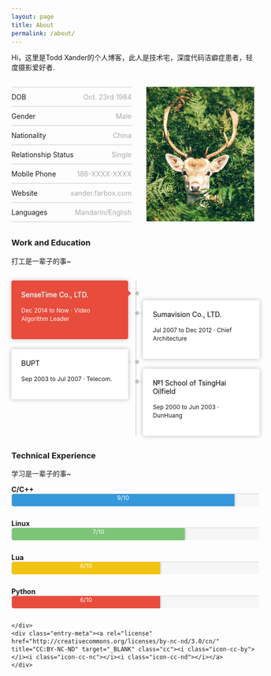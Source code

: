 ```yaml
---
layout: page
title: About
permalink: /about/
---
```

<style>

ol, ul {
    padding: 0;
}

.pull-right {
  float: right;
}
.pull-left {
  float: left;
}

.style-content-1 {
  *zoom: 1;
}
.style-content-1:before,
.style-content-1:after {
  display: table;
  content: "";
  line-height: 0;
}
.style-content-1:after {
  clear: both;
}
.style-content-1:before,
.style-content-1:after {
  display: table;
  content: "";
  line-height: 0;
}
.style-content-1:after {
  clear: both;
}
.style-content-1 ul {
  margin-bottom: 0;
  margin-top: 0;
}
.style-content-1 .alignnone,
.style-content-1 .alignleft,
.style-content-1 .alignright,
.style-content-1 .aligncenter {
  margin: 0;
}
.style-content-1 .big {
  -webkit-box-sizing: border-box;
  -moz-box-sizing: border-box;
  box-sizing: border-box;
}

@media (min-width: 768px) {
  .style-content-1 {
    margin: 30px 0;
  }
  .style-content-1 .small {
    width: 230px;
    position: relative;
  }
  .style-content-1 .big {
    width: 100%;
  }
  .style-content-1.left .small {
    float: left;
  }
  .style-content-1.left .big {
    float: left;
    margin-left: -230px;
    padding-left: 260px;
  }
  .style-content-1.right .small {
    float: right;
  }
  .style-content-1.right .big {
    float: right;
    margin-right: -230px;
    padding-right: 260px;
  }
}
@media (max-width: 767px) {
  .style-content-1 {
    margin: 20px 0;
  }
  .style-content-1 .big,
  .style-content-1 .small {
    width: 100%;
  }
  .style-content-1 .small {
    margin-bottom: 20px;
    margin: 0 auto 20px auto;
    width: 230px;
  }
}

ul.style-1,
ol.style-1 {
  list-style: none;
  margin-left: 0;
  padding: 0;
  border-top: 1px solid #D8D8D8;
  border-bottom: 1px solid #ECECEC;
}
ul.style-1 br,
ol.style-1 br {
  display: none;
}
ul.style-1 li,
ol.style-1 li {
  overflow: hidden;
  border-bottom: 1px solid #D8D8D8;
  border-top: 1px solid #ECECEC;
  line-height: 37px;
}
ul.style-1 .pull-right,
ol.style-1 .pull-right {
  color: #aaa;
}

.timeline {
  list-style: none;
  *zoom: 1;
}
.timeline:before,
.timeline:after {
  display: table;
  content: "";
  line-height: 0;
}
.timeline:after {
  clear: both;
}
.timeline:before,
.timeline:after {
  display: table;
  content: "";
  line-height: 0;
  box-sizing: content-box;
}
.timeline:after {
  clear: both;
}
.timeline .tl-wrap {
  background: #fff;
  padding: 20px;
  margin-top: 20px;
  -webkit-border-radius: 4px;
  -moz-border-radius: 4px;
  border-radius: 4px;
  -webkit-box-sizing: border-box;
  -moz-box-sizing: border-box;
  box-sizing: border-box;
  box-shadow: 0 0 10px #bbb;
}
.timeline strong {
  font-weight: normal;
  display: block;
  text-shadow: 0 0 2px #bbb;
}
.timeline .tl-wrap:first-child {
  margin-top: 0;
}
.timeline .tl-wrap.tl-info {
  background: #3498db;
  color: #ffffff;
}
.timeline .tl-wrap.tl-success {
  background: #7cc576;
  color: #ffffff;
}
.timeline .tl-wrap.tl-warning {
  background: #f1c40f;
  color: #ffffff;
}
.timeline .tl-wrap.tl-danger {
  background: #e74c3c;
  color: #ffffff;
}
.timeline .tl-content {
  font-size: 12px;
  margin-bottom: 0;
  text-shadow:none;
}

@media (min-width: 768px) {
  .timeline {
    position: relative;
    margin: 30px 0;
  }
  .timeline:before {
    content: "";
    display: block;
    width: 2px;
    height: 100%;
    background: #dddddd;
    position: absolute;
    left: 50%;
  }
  .timeline .pull-left {
    clear: left;
  }
  .timeline .pull-right {
    clear: right;
  }
  .timeline .tl-wrap {
    width: 47%;
  }
  .timeline .tl-wrap:first-child + .tl-wrap {
    margin-top: 40px;
  }
  .timeline strong {
    position: relative;
  }
  .timeline strong:before {
    content: "";
    border-top: 6px dashed transparent;
    border-bottom: 6px solid transparent;
    position: absolute;
  }
  .timeline .pull-left strong:before {
    border-left: 6px solid #ddd;
    right: -26px;
  }
  .timeline .pull-left.tl-info strong:before {
    border-left-color: #3498db;
  }
  .timeline .pull-left.tl-success strong:before {
    border-left-color: #7cc576;
  }
  .timeline .pull-left.tl-warning strong:before {
    border-left-color: #f1c40f;
  }
  .timeline .pull-left.tl-danger strong:before {
    border-left-color: #e74c3c;
  }
  .timeline .pull-right strong:before {
    border-right: 6px solid #ddd;
    left: -26px;
  }
  .timeline .pull-right.tl-info strong:before {
    border-right-color: #3498db;
  }
  .timeline .pull-right.tl-success strong:before {
    border-right-color: #7cc576;
  }
  .timeline .pull-right.tl-warning strong:before {
    border-right-color: #f1c40f;
  }
  .timeline .pull-right.tl-danger strong:before {
    border-right-color: #e74c3c;
  }
  .timeline .tl-wrap:before {
    content: "";
    width: 6px;
    height: 6px;
    background: #bbb;
    position: absolute;
    border: 2px solid #ddd;
    top: auto;
    left: 50%;
    margin-left: -2px;
    margin-top: 1px;
    -webkit-border-radius: 10px;
    -moz-border-radius: 10px;
    border-radius: 10px;
  }
}
@media (max-width: 767px) {
  .timeline {
    margin: 15px 0;
  }
  .timeline .tl-wrap {
    width: 100%;
  }
}

.progress {
  overflow: hidden;
  height: 25px;
  margin-bottom: 25px;
  background-color: rgba(215,215,215,0.2);
  -webkit-border-radius: 2px;
  -moz-border-radius: 2px;
  border-radius: 2px;
border-bottom: 1px solid #FFFFFF;
border-right: 1px solid #FFFFFF;
border-top: 1px #D5D5D5 solid;
border-left: 1px #D5D5D5 solid;
    border-radius: 5px;
}
@media (max-width: 767px) {
  .progress {
    margin-bottom: 0px;
  }
  [class*="span"] {
    min-height: 0 !important;
  }
}
.progress .bar {
  width: 0%;
  height: 100%;
  color: #fff;
  text-shadow: none;
  float: left;
  font-size: 12px;
  text-align: center;
  box-shadow: 0 0 5px #aaa;
  background-color: #1abc9c;
  -webkit-box-sizing: border-box;
  -moz-box-sizing: border-box;
  box-sizing: border-box;
  -webkit-transition: width 0.6s ease;
  -moz-transition: width 0.6s ease;
  -o-transition: width 0.6s ease;
  transition: width 0.6s ease;
}
.progress-danger .bar,
.progress .bar-danger {
  background-color: #e74c3c;
}
.progress-success .bar,
.progress .bar-success {
  background-color: #7cc576;
}
.progress-info .bar,
.progress .bar-info {
  background-color: #3498db;
}
.progress-warning .bar,
.progress .bar-warning {
  background-color: #f1c40f;
}

.row-fluid {
  width: 100%;
  *zoom: 1;
}
.row-fluid:before,
.row-fluid:after {
  display: table;
  content: "";
  line-height: 0;
}
.row-fluid:after {
  clear: both;
}
.row-fluid:before,
.row-fluid:after {
  display: table;
  content: "";
  line-height: 0;
}
.row-fluid:after {
  clear: both;
}
.row-fluid strong{
  font-weight:normal;
}
.row-fluid [class*="span"] {
  display: block;
  width: 100%;
  min-height: 35px;
  -webkit-box-sizing: border-box;
  -moz-box-sizing: border-box;
  box-sizing: border-box;
  float: left;
  margin-left: 2.127659574468085%;
  *margin-left: 2.074468085106383%;
}
.row-fluid [class*="span"]:first-child {
  margin-left: 0;
}
.row-fluid .controls-row [class*="span"] + [class*="span"] {
  margin-left: 2.127659574468085%;
}
.row-fluid .span12 {
  width: 100%;
  *width: 99.94680851063829%;
}
.row-fluid .span11 {
  width: 91.48936170212765%;
  *width: 91.43617021276594%;
}
.row-fluid .span10 {
  width: 82.97872340425532%;
  *width: 82.92553191489361%;
}
.row-fluid .span9 {
  width: 74.46808510638297%;
  *width: 74.41489361702126%;
}
.row-fluid .span8 {
  width: 65.95744680851064%;
  *width: 65.90425531914893%;
}
.row-fluid .span7 {
  width: 57.44680851063829%;
  *width: 57.39361702127659%;
}
.row-fluid .span6 {
  width: 48.93617021276595%;
  *width: 48.88297872340425%;
}
.row-fluid .span5 {
  width: 40.42553191489362%;
  *width: 40.37234042553192%;
}
.row-fluid .span4 {
  width: 31.914893617021278%;
  *width: 31.861702127659576%;
}
.row-fluid .span3 {
  width: 23.404255319148934%;
  *width: 23.351063829787233%;
}
.row-fluid .span2 {
  width: 14.893617021276595%;
  *width: 14.840425531914894%;
}
.row-fluid .span1 {
  width: 6.382978723404255%;
  *width: 6.329787234042553%;
}

@media (min-width: 1200px) {
  .row-fluid {
    width: 100%;
    *zoom: 1;
  }
  .row-fluid:before,
  .row-fluid:after {
    display: table;
    content: "";
    line-height: 0;
  }
  .row-fluid:after {
    clear: both;
  }
  .row-fluid:before,
  .row-fluid:after {
    display: table;
    content: "";
    line-height: 0;
  }
  .row-fluid:after {
    clear: both;
  }
  .row-fluid [class*="span"] {
    display: block;
    width: 100%;
    min-height: 35px;
    -webkit-box-sizing: border-box;
    -moz-box-sizing: border-box;
    box-sizing: border-box;
    float: left;
    margin-left: 2.564102564102564%;
    *margin-left: 2.5109110747408616%;
  }
  .row-fluid [class*="span"]:first-child {
    margin-left: 0;
  }
  .row-fluid .controls-row [class*="span"] + [class*="span"] {
    margin-left: 2.564102564102564%;
  }
  .row-fluid .span12 {
    width: 100%;
    *width: 99.94680851063829%;
  }
  .row-fluid .span11 {
    width: 91.45299145299145%;
    *width: 91.39979996362975%;
  }
  .row-fluid .span10 {
    width: 82.90598290598291%;
    *width: 82.8527914166212%;
  }
  .row-fluid .span9 {
    width: 74.35897435897436%;
    *width: 74.30578286961266%;
  }
  .row-fluid .span8 {
    width: 65.81196581196582%;
    *width: 65.75877432260411%;
  }
  .row-fluid .span7 {
    width: 57.26495726495726%;
    *width: 57.21176577559556%;
  }
  .row-fluid .span6 {
    width: 48.717948717948715%;
    *width: 48.664757228587014%;
  }
  .row-fluid .span5 {
    width: 40.17094017094017%;
    *width: 40.11774868157847%;
  }
  .row-fluid .span4 {
    width: 31.623931623931625%;
    *width: 31.570740134569924%;
  }
  .row-fluid .span3 {
    width: 23.076923076923077%;
    *width: 23.023731587561375%;
  }
  .row-fluid .span2 {
    width: 14.52991452991453%;
    *width: 14.476723040552828%;
  }
  .row-fluid .span1 {
    width: 5.982905982905983%;
    *width: 5.929714493544281%;
  }
}
@media (min-width: 768px) and (max-width: 979px) {
  .row-fluid {
    width: 100%;
    *zoom: 1;
  }
  .row-fluid:before,
  .row-fluid:after {
    display: table;
    content: "";
    line-height: 0;
  }
  .row-fluid:after {
    clear: both;
  }
  .row-fluid:before,
  .row-fluid:after {
    display: table;
    content: "";
    line-height: 0;
  }
  .row-fluid:after {
    clear: both;
  }
  .row-fluid [class*="span"] {
    display: block;
    width: 100%;
    min-height: 35px;
    -webkit-box-sizing: border-box;
    -moz-box-sizing: border-box;
    box-sizing: border-box;
    float: left;
    margin-left: 2.7624309392265194%;
    *margin-left: 2.709239449864817%;
  }
  .row-fluid [class*="span"]:first-child {
    margin-left: 0;
  }
  .row-fluid .controls-row [class*="span"] + [class*="span"] {
    margin-left: 2.7624309392265194%;
  }
  .row-fluid .span12 {
    width: 100%;
    *width: 99.94680851063829%;
  }
  .row-fluid .span11 {
    width: 91.43646408839778%;
    *width: 91.38327259903608%;
  }
  .row-fluid .span10 {
    width: 82.87292817679558%;
    *width: 82.81973668743387%;
  }
  .row-fluid .span9 {
    width: 74.30939226519337%;
    *width: 74.25620077583166%;
  }
  .row-fluid .span8 {
    width: 65.74585635359117%;
    *width: 65.69266486422946%;
  }
  .row-fluid .span7 {
    width: 57.18232044198895%;
    *width: 57.12912895262725%;
  }
  .row-fluid .span6 {
    width: 48.61878453038674%;
    *width: 48.56559304102504%;
  }
  .row-fluid .span5 {
    width: 40.05524861878453%;
    *width: 40.00205712942283%;
  }
  .row-fluid .span4 {
    width: 31.491712707182323%;
    *width: 31.43852121782062%;
  }
  .row-fluid .span3 {
    width: 22.92817679558011%;
    *width: 22.87498530621841%;
  }
  .row-fluid .span2 {
    width: 14.3646408839779%;
    *width: 14.311449394616199%;
  }
  .row-fluid .span1 {
    width: 5.801104972375691%;
    *width: 5.747913483013988%;
  }
}
@media (max-width: 767px) {
  .row-fluid {
    width: 100%;
  }
  [class*="span"],
  .row-fluid [class*="span"] {
    float: none;
    display: block;
    width: 100%;
    margin-left: 0;
    -webkit-box-sizing: border-box;
    -moz-box-sizing: border-box;
    box-sizing: border-box;
  }
  .span12,
  .row-fluid .span12 {
    width: 100%;
    -webkit-box-sizing: border-box;
    -moz-box-sizing: border-box;
    box-sizing: border-box;
  }
  .row-fluid [class*="offset"]:first-child {
    margin-left: 0;
  }
}
</style>
<article id="About-Me" class="entry group format-standard" style="max-width:800px;">
  <div class="entry-contain">
    <div class="entry-content">

<div class="page-content"><p>Hi，这里是Todd Xander的个人博客，此人是技术宅，深度代码洁癖症患者，轻度摄影爱好者.</p>
  <div class="style-content-1 right">
    <div class="small"><img alt="" src="/images/logo.png" class="alignnone">
    </div>
    <div class="big">
      <ul class="style-1">
        <li>DOB
<span class="pull-right">Oct. 23rd 1984</span>
        </li>
        <li>Gender
<span class="pull-right">Male</span>
        </li>
        <li>Nationality
<span class="pull-right">China</span>
        </li>
        <li>Relationship Status
<span class="pull-right">Single</span>
        </li>
        <li>Mobile Phone
<span class="pull-right">186-XXXX-XXXX</span>
        </li>
        <li>Website
<a href="/"><span class="pull-right">xander.farbox.com</span></a>
        </li>
        <li>Languages
<span class="pull-right">Mandarin/English</span>
        </li>
      </ul>
    </div>
  </div>
</div>
<h3>Work and Education</h3>
<p>打工是一辈子的事~</p>
<ol class="timeline">
  <li class="tl-wrap pull-left tl-danger"><strong class="tl-title">SenseTime Co., LTD.</strong>

<span class="tl-content">Dec 2014 to Now · Video Algorithm Leader</span>
  </li>
  <li class="tl-wrap pull-right"><strong class="tl-title">Sumavision Co., LTD.</strong>

<span class="tl-content">Jul 2007 to Dec 2012 · Chief Architecture</span>
  </li>
  <li class="tl-wrap pull-left"><strong class="tl-title">BUPT</strong>

<span class="tl-content">Sep 2003 to Jul 2007 · Telecom.</span>
  </li>
  <li class="tl-wrap pull-right"><strong class="tl-title">№1 School of TsingHai Oilfield</strong>

<span class="tl-content">Sep 2000 to Jun 2003 · DunHuang</span>
  </li>
</ol>
<h3>Technical Experience</h3>
<p>学习是一辈子的事~</p><strong>C/C++</strong>
<div class="progress progress-info">


  <div style="width: 90%;" class="bar">9/10</div>
</div><strong>Linux</strong>
<div class="progress progress-success">


  <div style="width: 70%;" class="bar">7/10</div>
</div><strong>Lua</strong>
<div class="progress progress-warning">


  <div style="width: 60%;" class="bar">6/10</div>
</div><strong>Python</strong>
<div class="progress progress-danger">


  <div style="width: 60%;" class="bar">6/10</div>
</div>

    </div>
    <div class="entry-meta"><a rel="license" href="http://creativecommons.org/licenses/by-nc-nd/3.0/cn/" title="CC:BY-NC-ND" target="_BLANK" class="cc"><i class="icon-cc-by"></i><i class="icon-cc-nc"></i><i class="icon-cc-nd"></i></a>
    </div>
  </div>
</article>
